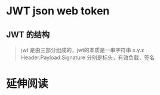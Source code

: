 # JWT  json web token

## JWT 的结构
> jwt 是由三部分组成的，jwt的本质是一串字符串
> x.y.z Header.Payload.Signature 分别是标头，有效负载，签名

# 延伸阅读

